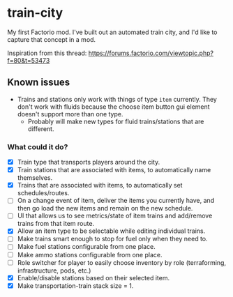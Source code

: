 # train-city

My first Factorio mod. I've built out an automated train city, and I'd like to capture that concept in a mod.

Inspiration from this thread: https://forums.factorio.com/viewtopic.php?f=80&t=53473

## Known issues
- Trains and stations only work with things of type `item` currently. They don't work with fluids because the choose item button gui element doesn't support more than one type.
  - Probably will make new types for fluid trains/stations that are different.

### What could it do?
- [x] Train type that transports players around the city.
- [x] Train stations that are associated with items, to automatically name themselves.
- [x] Trains that are associated with items, to automatically set schedules/routes.
- [ ] On a change event of item, deliver the items you currently have, and then go load the new items and remain on the new schedule.
- [ ] UI that allows us to see metrics/state of item trains and add/remove trains from that item route.
- [x] Allow an item type to be selectable while editing individual trains.
- [ ] Make trains smart enough to stop for fuel only when they need to.
- [ ] Make fuel stations configurable from one place.
- [ ] Make ammo stations configurable from one place.
- [ ] Role switcher for player to easily choose inventory by role (terraforming, infrastructure, pods, etc.)
- [x] Enable/disable stations based on their selected item.
- [x] Make transportation-train stack size = 1.

